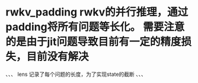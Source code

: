 # rwkv_padding rwkv的并行推理，通过padding将所有问题等长化。 需要注意的是由于jit问题导致目前有一定的精度损失，目前没有解决

、、、
lens 记录了每个问题的长度，为了实现state的截断
、、、
